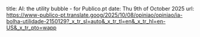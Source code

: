 title: AI: the utility bubble - for Publico.pt
date: Thu 9th of October 2025
url: https://www-publico-pt.translate.goog/2025/10/08/opiniao/opiniao/ia-bolha-utilidade-2150129?_x_tr_sl=auto&_x_tr_tl=en&_x_tr_hl=en-US&_x_tr_pto=wapp
